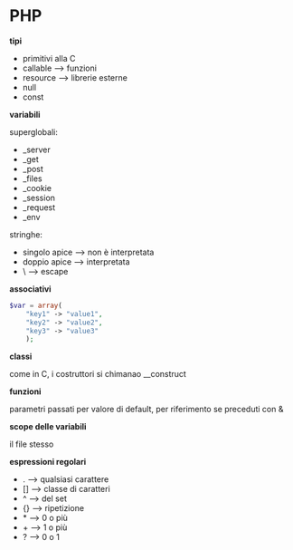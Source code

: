 # PHP

**tipi**

* primitivi alla C
* callable --> funzioni
* resource --> librerie esterne
* null
* const

**variabili**

superglobali:
* _server
* _get
* _post
* _files
* _cookie
* _session
* _request
* _env

stringhe:
* singolo apice --> non è interpretata
* doppio apice --> interpretata
* \ --> escape

**associativi**

```php
$var = array(
    "key1" -> "value1",
    "key2" -> "value2",
    "key3" -> "value3"
    );
```

**classi**

come in C, i costruttori si chimanao __construct

**funzioni**

parametri passati per valore di default, per riferimento se preceduti con &

**scope delle variabili**

il file stesso

**espressioni regolari**

* . --> qualsiasi carattere
* [] --> classe di caratteri
* ^ --> del set
* {} --> ripetizione
* \* --> 0 o più
* \+ --> 1 o più
* ? --> 0 o 1
